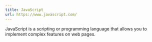 ```yaml
---
title: JavaScript
url: https://www.javascript.com/
---
```


JavaScript is a scripting or programming language that allows you to implement complex features on web pages.
